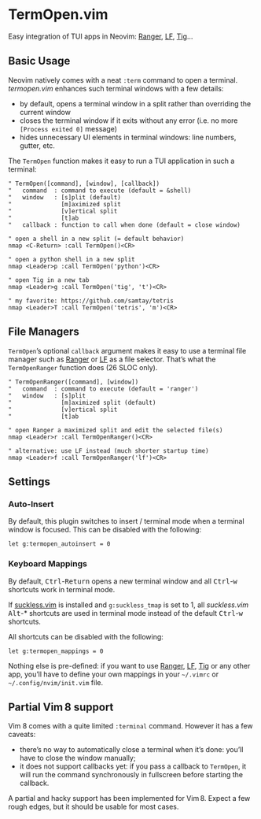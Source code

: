 TermOpen.vim
================================================================================

Easy integration of TUI apps in Neovim: [Ranger][1], [LF][2], [Tig][3]…

  [1]: https://ranger.github.io/
  [2]: https://github.com/gokcehan/lf
  [3]: https://github.com/jonas/tig

Basic Usage
--------------------------------------------------------------------------------

Neovim natively comes with a neat `:term` command to open a terminal.
*termopen.vim* enhances such terminal windows with a few details:

* by default, opens a terminal window in a split rather than overriding the current window
* closes the terminal window if it exits without any error (i.e. no more `[Process exited 0]` message)
* hides unnecessary UI elements in terminal windows: line numbers, gutter, etc.

The `TermOpen` function makes it easy to run a TUI application in such a terminal:

```vim
" TermOpen([command], [window], [callback])
"   command  : command to execute (default = &shell)
"   window   : [s]plit (default)
"              [m]aximized split
"              [v]ertical split
"              [t]ab
"   callback : function to call when done (default = close window)

" open a shell in a new split (= default behavior)
nmap <C-Return> :call TermOpen()<CR>

" open a python shell in a new split
nmap <Leader>p :call TermOpen('python')<CR>

" open Tig in a new tab
nmap <Leader>g :call TermOpen('tig', 't')<CR>

" my favorite: https://github.com/samtay/tetris
nmap <Leader>T :call TermOpen('tetris', 'm')<CR>
```

File Managers
--------------------------------------------------------------------------------

`TermOpen`’s optional `callback` argument makes it easy to use a terminal file manager such as [Ranger][1] or [LF][2] as a file selector. That’s what the `TermOpenRanger` function does (26 SLOC only).

```vim
" TermOpenRanger([command], [window])
"   command  : command to execute (default = 'ranger')
"   window   : [s]plit
"              [m]aximized split (default)
"              [v]ertical split
"              [t]ab

" open Ranger a maximized split and edit the selected file(s)
nmap <Leader>r :call TermOpenRanger()<CR>

" alternative: use LF instead (much shorter startup time)
nmap <Leader>f :call TermOpenRanger('lf')<CR>
```

Settings
--------------------------------------------------------------------------------

### Auto-Insert

By default, this plugin switches to insert / terminal mode when a terminal window is focused. This can be disabled with the following:

```vim
let g:termopen_autoinsert = 0
```

### Keyboard Mappings

By default, <kbd>Ctrl</kbd>-<kbd>Return</kbd> opens a new terminal window and all <kbd>Ctrl</kbd>-<kbd>w</kbd> shortcuts work in terminal mode.

If [suckless.vim][4] is installed and `g:suckless_tmap` is set to 1, all *suckless.vim* <kbd>Alt</kbd>-* shortcuts are used in terminal mode instead of the default <kbd>Ctrl</kbd>-<kbd>w</kbd> shortcuts.

  [4]: https://github.com/fabi1cazenave/suckless.vim

All shortcuts can be disabled with the following:

```vim
let g:termopen_mappings = 0
```

Nothing else is pre-defined: if you want to use [Ranger][1], [LF][2], [Tig][3] or any other app, you’ll have to define your own mappings in your `~/.vimrc` or `~/.config/nvim/init.vim` file.

Partial Vim 8 support
--------------------------------------------------------------------------------

Vim 8 comes with a quite limited `:terminal` command. However it has a few caveats:

* there’s no way to automatically close a terminal when it’s done: you’ll have to close the window manually;
* it does not support callbacks yet: if you pass a callback to `TermOpen`, it will run the command synchronously in fullscreen before starting the callback.

A partial and hacky support has been implemented for Vim 8. Expect a few rough edges, but it should be usable for most cases.
